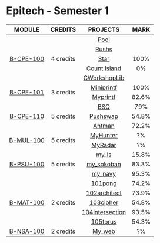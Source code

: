 # Epitech - Semester 1

<table>
  <thead style="font-size: 1rem">
    <tr>
      <th>MODULE</th>
      <th>CREDITS</th>
      <th>PROJECTS</th>
      <th>MARK</th>
    </tr>
  </thead>
  <tbody style="font-size: 1rem; text-align: center">
    <tr>
      <td rowspan="5">
        <a href="">B-CPE-100</a>
      </td>
      <td rowspan="5">4 credits</td>
      <td>
        <a href="">Pool</a>
      </td>
    </tr>
    <tr>
      <td>
        <a href="">Rushs</a>
      </td>
    </tr>
    <tr>
      <td>
        <a href="">Star</a>
      </td>
      <td>
        100%
      </td>
    </tr>
    <tr>
      <td>
        <a href="">Count Island</a>
      </td>
      <td>
        0%
      </td>
    </tr>
    <tr>
      <td>
        <a href="">CWorkshopLib</a>
      </td>
    </tr>
    <tr>
      <td rowspan="2">
        <a href="">B-CPE-101</a>
      </td>
      <td rowspan="2">3 credits</td>
      <td>
        <a href="">Miniprintf</a>
      </td>
      <td>
        100%
      </td>
    </tr>
    <tr>
      <td>
        <a href="">Myprintf</a>
      </td>
      <td>
        82.6%
      </td>
    </tr>
    <tr>
      <td rowspan="3">
        <a href="">B-CPE-110</a>
      </td>
      <td rowspan="3">5 credits</td>
      <td>
        <a href="">BSQ</a>
      </td>
      <td>
        79%
      </td>
    </tr>
    <tr>
      <td>
        <a href="">Pushswap</a>
      </td>
      <td>
        54.8%
      </td>
    </tr>
    <tr>
      <td>
        <a href="">Antman</a>
      </td>
      <td>
        72.2%
      </td>
    </tr>
    <tr>
      <td rowspan="2">
        <a href="">B-MUL-100</a>
      </td>
      <td rowspan="2">5 credits</td>
      <td>
        <a href="">MyHunter</a>
      </td>
      <td>
        ?%
      </td>
    </tr>
    <tr>
      <td>
        <a href="">MyRadar</a>
      </td>
      <td>
        ?%
      </td>
    </tr>
    <tr>
      <td rowspan="3">
        <a href="">B-PSU-100</a>
      </td>
      <td rowspan="3">5 credits</td>
      <td>
        <a href="">my_ls</a>
      </td>
      <td>
        15.8%
      </td>
    </tr>
    <tr>
      <td>
        <a href="">my_sokoban</a>
      </td>
      <td>
        83.3%
      </td>
    </tr>
    <tr>
      <td>
        <a href="">my_navy</a>
      </td>
      <td>
        95.3%
      </td>
    </tr>
    <tr>
      <td rowspan="5">
        <a href="">B-MAT-100</a>
      </td>
      <td rowspan="5">2 credits</td>
      <td>
        <a href="">101pong</a>
      </td>
      <td>
        74.2%
      </td>
    </tr>
    <tr>
      <td>
        <a href="">102architect</a>
      </td>
      <td>
        73.9%
      </td>
    </tr>
    <tr>
      <td>
        <a href="">103cipher</a>
      </td>
      <td>
        54.8%
      </td>
    </tr>
    <tr>
      <td>
        <a href="">104intersection</a>
      </td>
      <td>
        93.5%
      </td>
    </tr>
    <tr>
      <td>
        <a href="">105torus</a>
      </td>
      <td>
        54.3%
      </td>
    </tr>
    <tr>
      <td rowspan="1">
        <a href="">B-NSA-100</a>
      </td>
      <td rowspan="1">2 credits</td>
      <td>
        <a href="">My_web</a>
      </td>
      <td>
        ?%
      </td>
    </tr>
  </tbody>
</table>
